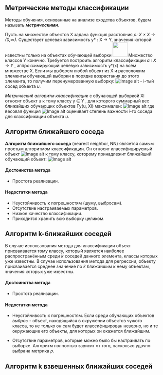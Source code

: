 
## Метрические методы классификации

Методы обучения, основанные на анализе сходства объектов,  будем называть ***метрическими***.
 
Пусть на множестве объектов X задана функция расстояния *ρ: X × X → (0,∞)*.  Существует целевая зависимость y* :  X → Y, значения которой известны только на объектах обучающей выборки <img src="https://github.com/temirkayaeva/ML0/blob/master/images/03803ad3e8b46f76831df83fd1a51e98.png" width="48">
Множество классов Y конечно. Требуется построить алгоритм классификации *a : X → Y* , аппроксимирующий целевую зависимость y*(x) на всём множестве X. Если мы выберем любой объект из X и расположим элементы обучающей выборки в порядке возрастания до этого элемента, то получим перенумерованную выборку: ![Image alt](https://github.com/temirkayaeva/ML0/raw/master/images/1.png) -  i-тый сосед объекта *u*.

*Метрический алгоритм классификации* с обучающей выборкой Xl относит объект u к тому классу y ∈ Y , для которого суммарный вес ближайших обучающих объектов Γy(u, Xl) максимален:
![Image alt](https://github.com/temirkayaeva/ML0/raw/master/images/2.png)
где весовая функция ![Image alt](https://github.com/temirkayaeva/ML0/raw/master/images/3.png) оценивает степень важности *i*-го соседа для классификации объекта *u*.

 
## Алгоритм ближайшего соседа

**Алгоритм ближайшего соседа** (nearest neighbor, NN)  является самым простым алгоритмом классификации. Он относит классифицируемый объект ![Image alt](https://github.com/temirkayaeva/ML0/raw/master/images/4.png) к тому классу, которому принадлежит ближайший обучающий объект: ![Image alt](https://github.com/temirkayaeva/ML0/raw/master/images/5.png)
  
#### Достоинства метода

* Простота реализации.

#### Недостатки метода

* Неустойчивость к погрешностям (шуму, выбросам).
* Отсутствие настраиваемых параметров.
* Низкое качество классификации.
* Приходится хранить всю выборку целиком.

## Алгоритм k-ближайших соседей


В случае использования метода для классификации объект присваивается тому классу, который является наиболее распространённым среди *k* соседей данного элемента, классы которых уже известны. В случае использования метода для регрессии, объекту присваивается среднее значение по *k* ближайшим к нему объектам, значения которых уже известны.


#### Достоинства метода

* Простота реализации.

#### Недостатки метода

* Неустойчивость к погрешностям. Если среди обучающих объектов *выброс* - объект, находящийся в окружении объектов чужого класса, то не только он сам будет классифицирован неверно, но и те окружающие его объекты, для которых он окажется ближайшим.

* Отсутствие параметров, которые можно было бы настраивать по выборке. Алгоритм полностью зависит от того, насколько удачно выбрана метрика *ρ*.

## Алгоритм k взвешенных ближайших соседей



